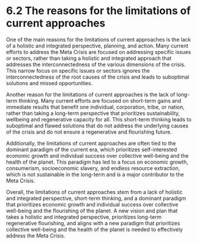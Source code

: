 # 6.2 The reasons for the limitations of current approaches

One of the main reasons for the limitations of current approaches is the lack of a holistic and integrated perspective, planning, and action. Many current efforts to address the Meta Crisis are focused on addressing specific issues or sectors, rather than taking a holistic and integrated approach that addresses the interconnectedness of the various dimensions of the crisis. This narrow focus on specific issues or sectors ignores the interconnectedness of the root causes of the crisis and leads to suboptimal solutions and missed opportunities.

Another reason for the limitations of current approaches is the lack of long-term thinking. Many current efforts are focused on short-term gains and immediate results that benefit one individual, corporation, tribe, or nation, rather than taking a long-term perspective that prioritizes sustainability, wellbeing and regenerative capacity for all. This short-term thinking leads to suboptimal and flawed solutions that do not address the underlying causes of the crisis and do not ensure a regenerative and flourishing future.

Additionally, the limitations of current approaches are often tied to the dominant paradigm of the current era, which prioritizes self-interested economic growth and individual success over collective well-being and the health of the planet. This paradigm has led to a focus on economic growth, consumerism, socioeconomic slavery, and endless resource extraction, which is not sustainable in the long-term and is a major contributor to the Meta Crisis.

Overall, the limitations of current approaches stem from a lack of holistic and integrated perspective, short-term thinking, and a dominant paradigm that prioritizes economic growth and individual success over collective well-being and the flourishing of the planet. A new vision and plan that takes a holistic and integrated perspective, prioritizes long-term regenerative flourishing, and aligns with a new paradigm that prioritizes collective well-being and the health of the planet is needed to effectively address the Meta Crisis.